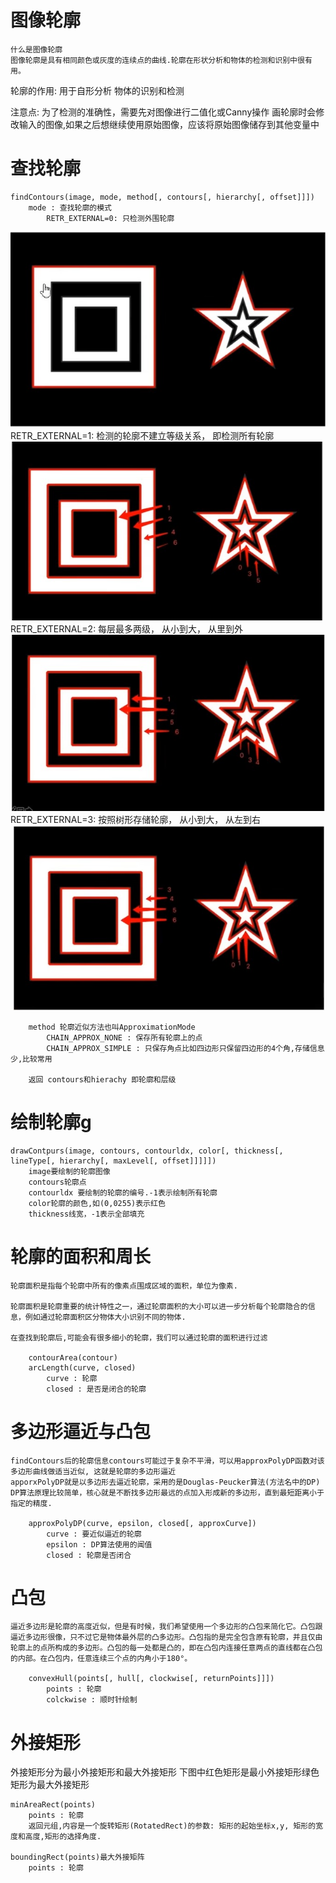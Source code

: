 # 图像轮廓
    什么是图像轮廓
    图像轮廓是具有相同颜色或灰度的连续点的曲线.轮廓在形状分析和物体的检测和识别中很有用。

轮廓的作用:
    用于自形分析
    物体的识别和检测

注意点:
    为了检测的准确性，需要先对图像进行二值化或Canny操作
    画轮廓时会修改输入的图像,如果之后想继续使用原始图像，应该将原始图像储存到其他变量中

# 查找轮廓
    findContours(image, mode, method[, contours[, hierarchy[, offset]]])
        mode : 查找轮廓的模式
            RETR_EXTERNAL=0: 只检测外围轮廓
![这是图片](./img/24.jpg "Magic Gardens")
            RETR_EXTERNAL=1: 检测的轮廓不建立等级关系， 即检测所有轮廓
![这是图片](./img/25.jpg "Magic Gardens")
            RETR_EXTERNAL=2: 每层最多两级， 从小到大， 从里到外
![这是图片](./img/26.jpg "Magic Gardens")
            RETR_EXTERNAL=3: 按照树形存储轮廓， 从小到大， 从左到右
![这是图片](./img/27.jpg "Magic Gardens")

        method 轮廓近似方法也叫ApproximationMode
            CHAIN_APPROX_NONE : 保存所有轮廓上的点
            CHAIN_APPROX_SIMPLE : 只保存角点比如四边形只保留四边形的4个角,存储信息少,比较常用
            
        返回 contours和hierachy 即轮廓和层级

#  绘制轮廓g
    drawContpurs(image, contours, contourldx, color[, thickness[, lineType[, hierarchy[, maxLevel[, offset]]]]])
        image要绘制的轮廓图像
        contours轮廓点
        contourldx 要绘制的轮廓的编号.-1表示绘制所有轮廓
        color轮廓的颜色,如(0,0255)表示红色
        thickness线宽，-1表示全部填充

# 轮廓的面积和周长
    轮廓面积是指每个轮廓中所有的像素点围成区域的面积，单位为像素.

    轮廓面积是轮廓重要的统计特性之一，通过轮廓面积的大小可以进一步分析每个轮廓隐合的信息，例如通过轮廓面积区分物体大小识别不同的物体.

    在查找到轮廓后,可能会有很多细小的轮廓，我们可以通过轮廓的面积进行过滤

        contourArea(contour)
        arcLength(curve, closed)
            curve : 轮廓
            closed : 是否是闭合的轮廓

# 多边形逼近与凸包
    findContours后的轮廓信息contours可能过于复杂不平滑，可以用approxPolyDP函数对该多边形曲线做适当近似, 这就是轮廓的多边形逼近
    apporxPolyDP就是以多边形去逼近轮廓，采用的是Douglas-Peucker算法(方法名中的DP)
    DP算法原理比较简单，核心就是不断找多边形最远的点加入形成新的多边形，直到最短距离小于指定的精度.

        approxPolyDP(curve, epsilon, closed[, approxCurve])
            curve : 要近似逼近的轮廓
            epsilon : DP算法使用的闻值
            closed : 轮廓是否闭合

# 凸包
    逼近多边形是轮廓的高度近似，但是有时候，我们希望使用一个多边形的凸包来简化它。凸包跟逼近多边形很像，只不过它是物体最外层的凸多边形。凸包指的是完全包含原有轮廓，并且仅由轮廓上的点所构成的多边形。凸包的每一处都是凸的，即在凸包内连接任意两点的直线都在凸包的内部。在凸包内，任意连续三个点的内角小于180°。

        convexHull(points[, hull[, clockwise[, returnPoints]]])
            points : 轮廓
            colckwise : 顺时针绘制

# 外接矩形
外接矩形分为最小外接矩形和最大外接矩形
下图中红色矩形是最小外接矩形绿色矩形为最大外接矩形

    minAreaRect(points)
        points : 轮廓
        返回元组,内容是一个旋转矩形(RotatedRect)的参数: 矩形的起始坐标x,y, 矩形的宽度和高度,矩形的选择角度.

    boundingRect(points)最大外接矩阵
        points : 轮廓